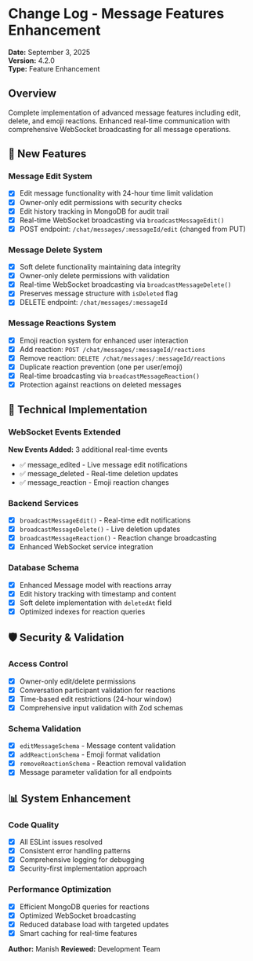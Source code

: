 # Change Log - Message Features Enhancement
**Date:** September 3, 2025  
**Version:** 4.2.0  
**Type:** Feature Enhancement  

## Overview
Complete implementation of advanced message features including edit, delete, and emoji reactions. Enhanced real-time communication with comprehensive WebSocket broadcasting for all message operations.

## 🚀 New Features

### Message Edit System
- [x] Edit message functionality with 24-hour time limit validation
- [x] Owner-only edit permissions with security checks
- [x] Edit history tracking in MongoDB for audit trail
- [x] Real-time WebSocket broadcasting via `broadcastMessageEdit()`
- [x] POST endpoint: `/chat/messages/:messageId/edit` (changed from PUT)

### Message Delete System
- [x] Soft delete functionality maintaining data integrity
- [x] Owner-only delete permissions with validation
- [x] Real-time WebSocket broadcasting via `broadcastMessageDelete()`
- [x] Preserves message structure with `isDeleted` flag
- [x] DELETE endpoint: `/chat/messages/:messageId`

### Message Reactions System
- [x] Emoji reaction system for enhanced user interaction
- [x] Add reaction: `POST /chat/messages/:messageId/reactions`
- [x] Remove reaction: `DELETE /chat/messages/:messageId/reactions`
- [x] Duplicate reaction prevention (one per user/emoji)
- [x] Real-time broadcasting via `broadcastMessageReaction()`
- [x] Protection against reactions on deleted messages

## 🔧 Technical Implementation

### WebSocket Events Extended
**New Events Added:** 3 additional real-time events
- ✅ message_edited - Live message edit notifications
- ✅ message_deleted - Real-time deletion updates
- ✅ message_reaction - Emoji reaction changes

### Backend Services
- [x] `broadcastMessageEdit()` - Real-time edit notifications
- [x] `broadcastMessageDelete()` - Live deletion updates
- [x] `broadcastMessageReaction()` - Reaction change broadcasting
- [x] Enhanced WebSocket service integration

### Database Schema
- [x] Enhanced Message model with reactions array
- [x] Edit history tracking with timestamp and content
- [x] Soft delete implementation with `deletedAt` field
- [x] Optimized indexes for reaction queries

## 🛡️ Security & Validation

### Access Control
- [x] Owner-only edit/delete permissions
- [x] Conversation participant validation for reactions
- [x] Time-based edit restrictions (24-hour window)
- [x] Comprehensive input validation with Zod schemas

### Schema Validation
- [x] `editMessageSchema` - Message content validation
- [x] `addReactionSchema` - Emoji format validation
- [x] `removeReactionSchema` - Reaction removal validation
- [x] Message parameter validation for all endpoints

## 📊 System Enhancement

### Code Quality
- [x] All ESLint issues resolved
- [x] Consistent error handling patterns
- [x] Comprehensive logging for debugging
- [x] Security-first implementation approach

### Performance Optimization
- [x] Efficient MongoDB queries for reactions
- [x] Optimized WebSocket broadcasting
- [x] Reduced database load with targeted updates
- [x] Smart caching for real-time features

**Author:** Manish 
**Reviewed:** Development Team